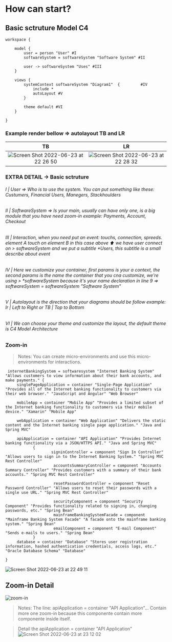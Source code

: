 # How can start? 
## Basic sctruture Model C4

```
workspace {

    model {
        user = person "User" #I
        softwareSystem = softwareSystem "Software System" #II

        user -> softwareSystem "Uses" #III
    }

    views {
        systemContext softwareSystem "Diagram1"  {         #IV
            include * 
            autoLayout #V
        }

        theme default #VI
    }

}
```
### Example render bellow => autolayout TB and LR

TB           |  LR
:-------------------------:|:-------------------------:
![Screen Shot 2022-06-23 at 22 26 50](https://user-images.githubusercontent.com/36551379/175441430-0ffcde2c-eb62-4f5f-b5a3-c3395e5beabf.png)| ![Screen Shot 2022-06-23 at 22 28 32](https://user-images.githubusercontent.com/36551379/175441607-b359f46f-8d39-4050-93b5-2d6d806c505b.png)




### EXTRA DETAIL -> Basic sctruture
######  I   | User => Who is to use the system. You can put something like these: Custumers, Financial Users, Manegers, Stackhoulders
###### II  | SoftwareSystem => Is your main, usually can have only one, is a big module that you have need zoom-in example: Payments, Account, Checkout
###### III | Interaction, when you need put an event: touchs, connection, spreeds. element A touch on element B in this case above ⬆️  we have user connect on > softwareSystem and we put a subtitle *Users, this subtitle is a small describe about event
###### IV  |  Here we customize your container, first params is your a context, the second params is the name the container that you cna customize, we're using > *softwareSystem because it's your name declaration in line 9 => softwareSystem = softwareSystem "Software System"
###### V   | Autolayout is the direction that your diagrams should be follow example: lr | Left to Right  or TB | Top to Bottom
###### VI  | We can choose your theme and customize the layout, the default theme is C4 Model Architecture

### Zoom-in

>Notes: You can create micro-environments  and use this micro-environments for interactions.

```
 internetBankingSystem = softwaresystem "Internet Banking System" "Allows customers to view information about their bank accounts, and make payments." {
     singlePageApplication = container "Single-Page Application" "Provides all of the Internet banking functionality to customers via their web browser." "JavaScript and Angular" "Web Browser"
     
     mobileApp = container "Mobile App" "Provides a limited subset of the Internet banking functionality to customers via their mobile device." "Xamarin" "Mobile App"
     
     webApplication = container "Web Application" "Delivers the static content and the Internet banking single page application." "Java and Spring MVC"
     
     apiApplication = container "API Application" "Provides Internet banking functionality via a JSON/HTTPS API." "Java and Spring MVC" 
            {
                    signinController = component "Sign In Controller" "Allows users to sign in to the Internet Banking System." "Spring MVC Rest Controller"
                     accountsSummaryController = component "Accounts Summary Controller" "Provides customers with a summary of their bank accounts." "Spring MVC Rest Controller"
                     
                     resetPasswordController = component "Reset Password Controller" "Allows users to reset their passwords with a single use URL." "Spring MVC Rest Controller"
                     
                     securityComponent = component "Security Component" "Provides functionality related to signing in, changing passwords, etc." "Spring Bean"
                     mainframeBankingSystemFacade = component "Mainframe Banking System Facade" "A facade onto the mainframe banking system." "Spring Bean"
                     emailComponent = component "E-mail Component" "Sends e-mails to users." "Spring Bean"
            }
     database = container "Database" "Stores user registration information, hashed authentication credentials, access logs, etc." "Oracle Database Schema" "Database"
     
}      
```
![Screen Shot 2022-06-23 at 22 49 11](https://user-images.githubusercontent.com/36551379/175446104-0ff9d433-a4ec-45fb-825c-4fe59ded8d68.png)

## Zoom-in Detail
![zoom-in](https://user-images.githubusercontent.com/36551379/175448186-ca87cf6e-e1c5-49b3-88cc-c927e1644575.png)

> Notes: The line:  apiApplication = container "API Application"...   Contain more one zoom-in because this componente contain more componente inside itself.

> Detail the  apiApplication = container "API Application" 
![Screen Shot 2022-06-23 at 23 12 02](https://user-images.githubusercontent.com/36551379/175448434-519d7298-d357-402f-ad69-cc407beb844f.png)

